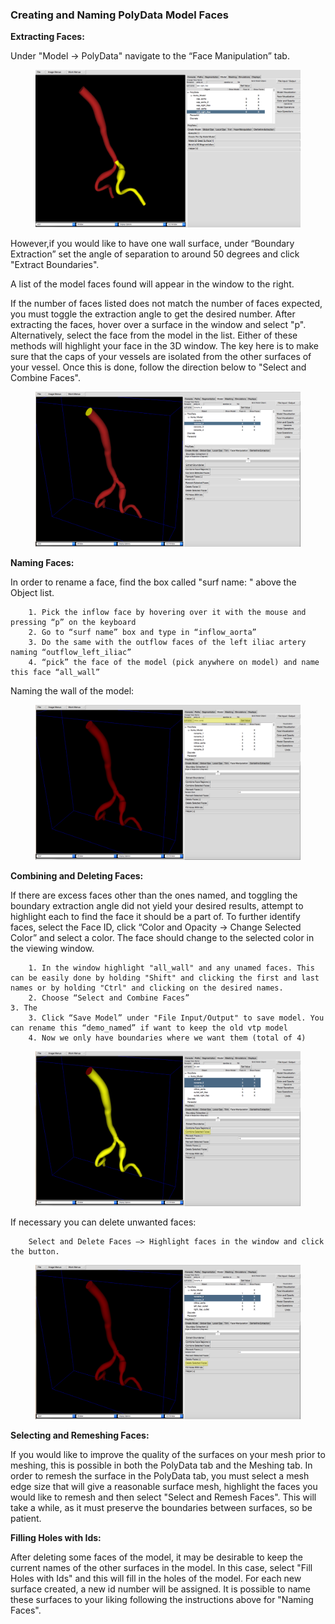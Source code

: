 ### Creating and Naming PolyData Model Faces ###

**Extracting Faces:**

Under "Model → PolyData" navigate to the “Face Manipulation” tab. 

<figure>
  <img class="svImg svImgXl"  src="documentation/modeling/imgs/polyData/faces/prenamedFaces.png"> 
  <figcaption class="svCaption" ></figcaption>
</figure>

However,if you would like to have one wall surface, under “Boundary Extraction” set the angle of separation to around 50 degrees and click "Extract Boundaries".

A list of the model faces found will appear in the window to the right.

If the number of faces listed does not match the number of faces expected, you must toggle the extraction angle to get the desired number. After extracting the faces, hover over a surface in the window and select "p". Alternatively, select the face from the model in the list. Either of these methods will highlight your face in the 3D window. The key here is to make sure that the caps of your vessels are isolated from the other surfaces of your vessel. Once this is done, follow the direction below to "Select and Combine Faces". 

<figure>
  <img class="svImg svImgXl"  src="documentation/modeling/imgs/polyData/faces/Selection.png"> 
  <figcaption class="svCaption" ></figcaption>
</figure>

**Naming Faces:**

In order to rename a face, find the box called "surf name: " above the Object list.

        1. Pick the inflow face by hovering over it with the mouse and pressing “p” on the keyboard
        2. Go to “surf name” box and type in “inflow_aorta”
        3. Do the same with the outflow faces of the left iliac artery naming “outflow_left_iliac”
        4. “pick” the face of the model (pick anywhere on model) and name this face “all_wall”

Naming the wall of the model:

<figure>
  <img class="svImg svImgXl"  src="documentation/modeling/imgs/polyData/faces/Naming.png"> 
  <figcaption class="svCaption" ></figcaption>
</figure>

**Combining and Deleting Faces:**

If there are excess faces other than the ones named, and toggling the boundary extraction angle did not yield your desired results, attempt to highlight each to find the face it should be a part of. To further identify faces, select the Face ID, click “Color and Opacity → Change Selected Color” and select a color. The face should change to the selected color in the viewing window.      
        
        1. In the window highlight "all_wall" and any unamed faces. This can be easily done by holding "Shift" and clicking the first and last names or by holding "Ctrl" and clicking on the desired names.
        2. Choose “Select and Combine Faces”
	3. The 
        3. Click “Save Model” under "File Input/Output" to save model. You can rename this “demo_named” if want to keep the old vtp model
        4. Now we only have boundaries where we want them (total of 4)

<figure>
  <img class="svImg svImgXl"  src="documentation/modeling/imgs/polyData/faces/Combining.png"> 
  <figcaption class="svCaption" ></figcaption>
</figure>

If necessary you can delete unwanted faces:

        Select and Delete Faces —> Highlight faces in the window and click the button.

<figure>
  <img class="svImg svImgXl"  src="documentation/modeling/imgs/polyData/faces/Deleting.png"> 
  <figcaption class="svCaption" ></figcaption>
</figure>

**Selecting and Remeshing Faces:**

If you would like to improve the quality of the surfaces on your mesh prior to meshing, this is possible in both the PolyData tab and the Meshing tab. In order to remesh the surface in the PolyData tab, you must select a mesh edge size that will give a reasonable surface mesh, highlight the faces you would like to remesh and then select "Select and Remesh Faces". This will take a while, as it must preserve the boundaries between surfaces, so be patient. 

**Filling Holes with Ids:**

After deleting some faces of the model, it may be desirable to keep the current names of the other surfaces in the model. In this case, select "Fill Holes with Ids" and this will fill in the holes of the model. For each new surface created, a new id number will be assigned. It is possible to name these surfaces to your liking following the instructions above for "Naming Faces".

